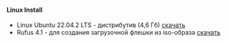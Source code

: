 #### Linux Install

- Linux Ubuntu 22.04.2 LTS - дистрибутив (4,6 Гб) [скачать](https://ubuntu.com/download/desktop)
- Rufus 4.1 - для создания загрузочной флешки из iso-образа [скачать](https://rufus.ie/ru/)

```
```
